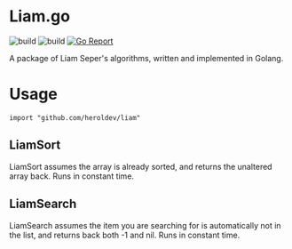 # Liam.go

![build](https://github.com/heroldev/liam/actions/workflows/ci.yml/badge.svg)
![build](https://github.com/heroldev/liam/actions/workflows/liam.yml/badge.svg)
[![Go Report](https://img.shields.io/badge/go%20report-A-brightgreen.svg)](https://goreportcard.com/report/github.com/heroldev/liam)

A package of Liam Seper's algorithms, written and implemented in Golang.

# Usage
```import "github.com/heroldev/liam"```

## LiamSort
LiamSort assumes the array is already sorted, and returns the unaltered array back. Runs in constant time.

## LiamSearch
LiamSearch assumes the item you are searching for is automatically not in the list, and returns back both -1 and nil. Runs in constant time.
